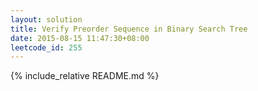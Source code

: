 ```yaml
---
layout: solution
title: Verify Preorder Sequence in Binary Search Tree
date: 2015-08-15 11:47:30+08:00
leetcode_id: 255
---
```

{% include_relative README.md %}

